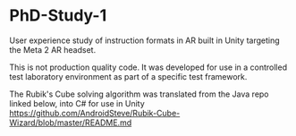 # PhD-Study-1
User experience study of instruction formats in AR built in Unity targeting the Meta 2 AR headset.

This is not production quality code. It was developed for use in a controlled test laboratory environment as part of a specific test framework. 

The Rubik's Cube solving algorithm was translated from the Java repo linked below, into C# for use in Unity
https://github.com/AndroidSteve/Rubik-Cube-Wizard/blob/master/README.md
